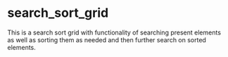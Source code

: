 # search_sort_grid
This is a search sort grid with functionality of searching present elements as well as sorting them as needed and then further search on sorted elements.
